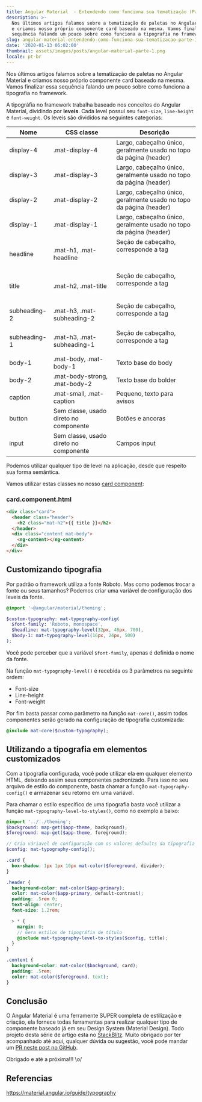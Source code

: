 ```yaml
---
title: Angular Material  - Entendendo como funciona sua tematização (Parte III)
description: >-
  Nos últimos artigos falamos sobre a tematização de paletas no Angular Material
  e criamos nosso próprio componente card baseado na mesma. Vamos finalizar essa
  sequência falando um pouco sobre como funciona a tipografia no framework.
slug: angular-material-entendendo-como-funciona-sua-tematizacao-parte-III
date: '2020-01-13 06:02:00'
thumbnail: assets/images/posts/angular-material-parte-1.png
locale: pt-br
---
```

Nos últimos artigos falamos sobre a tematização de paletas no Angular Material e criamos nosso próprio componente card baseado na mesma. Vamos finalizar essa sequência falando um pouco sobre como funciona a tipografia no framework.

A tipográfia no framework trabalha baseado nos conceitos do Angular Material, dividindo por **leveis**. Cada level possuí seu `font-size`, `line-height` e `font-weight`. Os leveis são divididos na seguintes categorias:

| Nome         | CSS classe                             | Descrição                                                           |
| ------------ | -------------------------------------- | ------------------------------------------------------------------- |
| display-4    | .mat-display-4                         | Largo, cabeçalho único, geralmente usado no topo da página (header) |
| display-3    | .mat-display-3                         | Largo, cabeçalho único, geralmente usado no topo da página (header) |
| display-2    | .mat-display-2                         | Largo, cabeçalho único, geralmente usado no topo da página (header) |
| display-1    | .mat-display-1                         | Largo, cabeçalho único, geralmente usado no topo da página (header) |
| headline     | .mat-h1, .mat-headline                 | Seção de cabeçalho, corresponde a tag <h1>                          |
| title        | .mat-h2, .mat-title                    | Seção de cabeçalho, corresponde a tag <h2>                          |
| subheading-2 | .mat-h3, .mat-subheading-2             | Seção de cabeçalho, corresponde a tag <h3>                          |
| subheading-1 | .mat-h3, .mat-subheading-1             | Seção de cabeçalho, corresponde a tag <h4>                          |
| body-1       | .mat-body, .mat-body-1                 | Texto base do body                                                  |
| body-2       | .mat-body-strong, .mat-body-2          | Texto base do bolder                                                |
| caption      | .mat-small, .mat-caption               | Pequeno, texto para avisos                                          |
| button       | Sem classe, usado direto no componente | Botões e ancoras                                                    |
| input        | Sem classe, usado direto no componente | Campos input                                                        |

Podemos utilizar qualquer tipo de level na aplicação, desde que respeito sua forma semântica.

Vamos utilizar estas classes no nosso [card component](https://stackblitz.com/edit/angular-palette-theme):

### card.component.html

```html
<div class="card">
  <header class="header">
    <h2 class="mat-h2">{{ title }}</h2>
  </header>
  <div class="content mat-body">
    <ng-content></ng-content>
  </div>
</div>
```

## Customizando tipografia

Por padrão o framework utiliza a fonte Roboto. Mas como podemos trocar a fonte ou seus tamanhos? Podemos criar uma variável de configuração dos leveis da fonte.

```scss
@import '~@angular/material/theming';

$custom-typography: mat-typography-config(
  $font-family: 'Roboto, monospace',
  $headline: mat-typography-level(32px, 48px, 700),
  $body-1: mat-typography-level(16px, 24px, 500)
);
```

Você pode perceber que a variável `$font-family`, apenas é definida o nome da fonte.

Na função `mat-typography-level()` é recebida os 3 parâmetros na seguinte ordem:

* Font-size
* Line-height
* Font-weight 

Por fim basta passar como parâmetro na função `mat-core()`, assim todos componentes serão gerado na configuração de tipografia customizada:

```scss
@include mat-core($custom-typography);
```

## Utilizando a tipografia em elementos customizados

Com a tipografia configurada, você pode utilizar ela em qualquer elemento HTML, deixando assim seus componentes padronizado. Para isso no seu arquivo de estilo do componente, basta chamar a função `mat-typography-config()` e armazenar seu retorno em uma variável.

Para chamar o estilo específico de uma tipografia basta você utilizar a função `mat-typography-level-to-styles()`, como no exemplo a baixo:

```scss
@import '../../theming';
$background: map-get($app-theme, background);
$foreground: map-get($app-theme, foreground);

// Cria váriavel de configuração com os valores defaults da tipografia definida
$config: mat-typography-config();

.card {
  box-shadow: 1px 1px 10px mat-color($foreground, divider);
}

.header {
  background-color: mat-color($app-primary);
  color: mat-color($app-primary, default-contrast);
  padding: .5rem 0;
  text-align: center;
  font-size: 1.2rem;

  > * {
    margin: 0;
    // Gera estilos de tipográfia de título
    @include mat-typography-level-to-styles($config, title);
  }
}

.content {
  background-color: mat-color($background, card);
  padding: .5rem;
  color: mat-color($foreground, text);
}
```

## Conclusão
O Angular Material é uma ferramente SUPER completa de estilização e criação, ela fornece todas ferramentas para realizar qualquer tipo de componente baseado já em seu Design System (Material Design). Todo projeto desta série de artigo esta no [StackBlitz](https://stackblitz.com/edit/angular-palette-theme). Muito obrigado por ter acompanhado até aqui, qualquer dúvida ou sugestão, você pode mandar um [PR neste post no GitHub](https://github.com/diegodsgarcia/dsg-web/pulls).

Obrigado e até a próxima!!! \o/

## Referencias

<https://material.angular.io/guide/typography>
